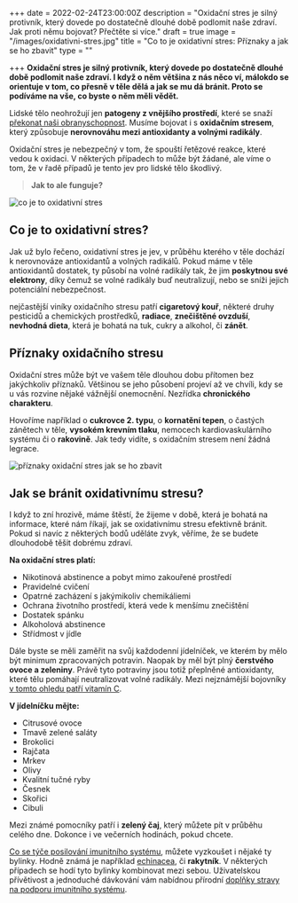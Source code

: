 +++
date = 2022-02-24T23:00:00Z
description = "Oxidační stres je silný protivník, který dovede po dostatečně dlouhé době podlomit naše zdraví. Jak proti němu bojovat? Přečtěte si více."
draft = true
image = "/images/oxidativni-stres.jpg"
title = "Co to je oxidativní stres: Příznaky a jak se ho zbavit"
type = ""

+++
**Oxidační stres je silný protivník, který dovede po dostatečně dlouhé době podlomit naše zdraví. I když o něm většina z nás něco ví, málokdo se orientuje v tom, co přesně v těle dělá a jak se mu dá bránit. Proto se podíváme na vše, co byste o něm měli vědět.**

Lidské tělo neohrožují jen **patogeny z vnějšího prostředí**, které se snaží [překonat naši obranyschopnost](https://www.oslabenaimunita.cz/blog/obranyschopnost-organismu-co-ji-oslabuje-a-jak-ji-posilit/). Musíme bojovat i s **oxidačním stresem**, který způsobuje **nerovnováhu mezi antioxidanty a volnými radikály**.

Oxidační stres je nebezpečný v tom, že spouští řetězové reakce, které vedou k oxidaci. V některých případech to může být žádané, ale víme o tom, že v řadě případů je tento jev pro lidské tělo škodlivý.

> **Jak to ale funguje?**

![co je to oxidativní stres](/images/co-to-je-oxidativni-stres.jpg)

## Co je to oxidativní stres?

Jak už bylo řečeno, oxidativní stres je jev, v průběhu kterého v těle dochází k nerovnováze antioxidantů a volných radikálů. Pokud máme v těle antioxidantů dostatek, ty působí na volné radikály tak, že jim **poskytnou své elektrony**, díky čemuž se volné radikály buď neutralizují, nebo se sníži jejich potenciální nebezpečnost.

nejčastější viníky oxidačního stresu patří **cigaretový kouř**, některé druhy pesticidů a chemických prostředků, **radiace**, **znečištěné ovzduší**, **nevhodná dieta**, která je bohatá na tuk, cukry a alkohol, či **zánět**.

## Příznaky oxidačního stresu

Oxidační stres může být ve vašem těle dlouhou dobu přítomen bez jakýchkoliv příznaků. Většinou se jeho působení projeví až ve chvíli, kdy se u vás rozvine nějaké vážnější onemocnění. Nezřídka **chronického charakteru**.

Hovoříme například o **cukrovce 2. typu**, o **kornatění tepen**, o častých zánětech v těle, **vysokém krevním tlaku**, nemocech kardiovaskulárního systému či o **rakovině**. Jak tedy vidíte, s oxidačním stresem není žádná legrace.

![příznaky oxidační stres jak se ho zbavit](/images/priznaky-oxidacni-stres-jak-se-ho-zbavit.jpg)

## Jak se bránit oxidativnímu stresu?

I když to zní hrozivě, máme štěstí, že žijeme v době, která je bohatá na informace, které nám říkají, jak se oxidativnímu stresu efektivně bránit. Pokud si navíc z některých bodů uděláte zvyk, věříme, že se budete dlouhodobě těšit dobrému zdraví.

**Na oxidační stres platí:**

* Nikotinová abstinence a pobyt mimo zakouřené prostředí
* Pravidelné cvičení
* Opatrné zacházení s jakýmikoliv chemikáliemi
* Ochrana životního prostředí, která vede k menšímu znečištění
* Dostatek spánku
* Alkoholová abstinence
* Střídmost v jídle

Dále byste se měli zaměřit na svůj každodenní jídelníček, ve kterém by mělo být minimum zpracovaných potravin. Naopak by měl být plný **čerstvého ovoce a zeleniny**. Právě tyto potraviny jsou totiž přeplněné antioxidanty, které tělu pomáhají neutralizovat volné radikály. Mezi nejznámější bojovníky [v tomto ohledu patří vitamín C](https://www.oslabenaimunita.cz/blog/vitamin-c-pro-zdravou-imunitu/).

**V jídelníčku mějte:**

* Citrusové ovoce
* Tmavě zelené saláty
* Brokolici
* Rajčata
* Mrkev
* Olivy
* Kvalitní tučné ryby
* Česnek
* Skořici
* Cibuli

Mezi známé pomocníky patří i **zelený čaj**, který můžete pít v průběhu celého dne. Dokonce i ve večerních hodinách, pokud chcete.

[Co se týče posilování imunitního systému](https://www.oslabenaimunita.cz/5-ucinnych-tipu-na-posileni-imunity/), můžete vyzkoušet i nějaké ty bylinky. Hodně známá je například [echinacea](https://www.oslabenaimunita.cz/blog/echinacea-vyresi-vase-problemy-s-imunitou/), či **rakytník**. V některých případech se hodí tyto bylinky kombinovat mezi sebou. Uživatelskou přívětivost a jednoduché dávkování vám nabídnou přírodní [doplňky stravy na podporu imunitního systému](https://www.oslabenaimunita.cz/blog/vitaminy-na-imunitu-zname-ty-nejlepsi/).